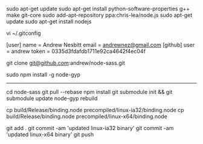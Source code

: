 sudo apt-get update
sudo apt-get install python-software-properties  g++ make git-core
sudo add-apt-repository ppa:chris-lea/node.js
sudo apt-get update
sudo apt-get install nodejs

vi ~/.gitconfig 

[user]
	name = Andrew Nesbitt
	email = andrewnez@gmail.com
[github]
  user = andrew
  token = 0335d3fdafdb1711e92ca4642f4ec04f

git clone git@github.com:andrew/node-sass.git

sudo npm install -g node-gyp

---
cd node-sass
git pull --rebase
npm install
git submodule init && git submodule update
node-gyp rebuild

cp build/Release/binding.node precompiled/linux-ia32/binding.node
cp build/Release/binding.node precompiled/linux-x64/binding.node

git add .
git commit -am 'updated linux-ia32 binary'
git commit -am 'updated linux-x64 binary'
git push

